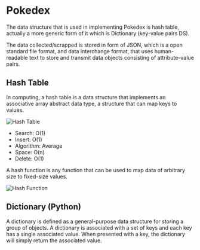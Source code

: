 # Pokedex
The data structure that is used in implementing Pokedex is hash table, actually a more generic form of it which is Dictionary (key-value pairs DS).

The data collected/scrapped is stored in form of JSON, which is a open standard file format, and data interchange format, that uses human-readable text to store and transmit data objects consisting of attribute–value pairs.

## Hash Table
In computing, a hash table is a data structure that implements an associative array abstract data type, a structure that can map keys to values.

![Hash Table](https://github.com/Gerosh-George/Pokedex-DSA-/blob/master/images/hash.PNG?raw=true)

- Search: O(1)
- Insert: O(1)
- Algorithm: Average
- Space: O(n)
- Delete: O(1)


A hash function is any function that can be used to map data of arbitrary size to fixed-size values.

![Hash Function](https://github.com/Gerosh-George/Pokedex-DSA-/blob/master/images/hash%20function.PNG?raw=true)

## Dictionary (Python)
A dictionary is defined as a general-purpose data structure for storing a group of objects. A dictionary is associated with a set of keys and each key has a single associated value. When presented with a key, the dictionary will simply return the associated value.



